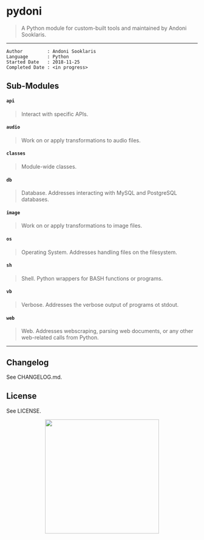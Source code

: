 # pydoni

> A Python module for custom-built tools and maintained by Andoni Sooklaris.

---

```
Author         : Andoni Sooklaris
Language       : Python
Started Date   : 2018-11-25
Completed Date : <in progress>
```

## Sub-Modules

#### `api`
> Interact with specific APIs.

#### `audio`
> Work on or apply transformations to audio files.

#### `classes`
> Module-wide classes.

#### `db`
> Database. Addresses interacting with MySQL and PostgreSQL databases.

#### `image`
> Work on or apply transformations to image files.

#### `os`
> Operating System. Addresses handling files on the filesystem.

#### `sh`
> Shell. Python wrappers for BASH functions or programs.

#### `vb`
> Verbose. Addresses the verbose output of programs ot stdout.

#### `web`
> Web. Addresses webscraping, parsing web documents, or any other web-related calls from Python.

---

## Changelog

See CHANGELOG.md.

## License

See LICENSE.

<div style="display: flex; justify-content: center;">
  <img src="logo.png" style="width: 300px; height: 300px;" />
</div>